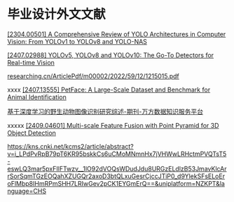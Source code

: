 # 毕业设计外文文献

[\[2304.00501\] A Comprehensive Review of YOLO Architectures in Computer Vision: From YOLOv1 to YOLOv8 and YOLO-NAS](https://arxiv.org/abs/2304.00501)

[\[2407.02988\] YOLOv5, YOLOv8 and YOLOv10: The Go-To Detectors for Real-time Vision](https://arxiv.org/abs/2407.02988)



[researching.cn/ArticlePdf/m00002/2022/59/12/1215015.pdf](https://www.researching.cn/ArticlePdf/m00002/2022/59/12/1215015.pdf)


xxxx [\[2407.13555\] PetFace: A Large-Scale Dataset and Benchmark for Animal Identification](https://arxiv.org/abs/2407.13555)


[基于深度学习的野生动物图像识别研究综述-期刊-万方数据知识服务平台](https://d.wanfangdata.com.cn/periodical/Ch9QZXJpb2RpY2FsQ0hJTmV3UzIwMjQxMTA1MTcxMzA0Eg1iamNoMjAyNDA5MDAxGghraDY0eHlpZg%3D%3D)

xxxxx [\[2409.04601\] Multi-scale Feature Fusion with Point Pyramid for 3D Object Detection](https://arxiv.org/abs/2409.04601)

https://kns.cnki.net/kcms2/article/abstract?v=i_LPdPvRpB79pT6KR95bskkCs6uCMoMNmnHx7jVHWwLRHctmPVQTsT5-eswLQ3mar5pxFIlFTwzv__1lO92dVOQsWDudJdu8URGzELdlzB53JmavKlcArrSorSqmTGzEOQahXZUGQr2axoD3btQLxuGesrCjccJTiP0_d9YlekSFsELoEroFlMbp8IHmRPmSHH7LRIwGev2pCK1EYGmErQ==&uniplatform=NZKPT&language=CHS